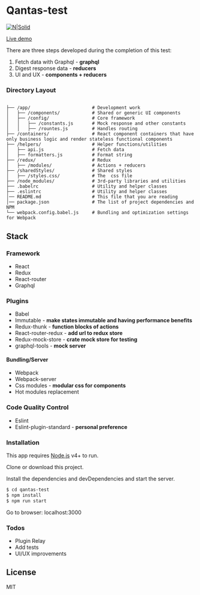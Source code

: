 # Qantas-test


[![N|Solid](https://cldup.com/dTxpPi9lDf.thumb.png)](https://nodesource.com/products/nsolid)

[Live demo](https://qantas-test.firebaseapp.com)

There are three steps developed during the completion of this test:

1. Fetch data with Graphql - **graphql**
2. Digest response data - **reducers**
3. UI and UX - **components + reducers**

### Directory Layout

```shell

├── /app/                       # Development work
│   ├── /components/            # Shared or generic UI components
│   ├── /config/                # Core framework
│   │   ├── /constants.js       # Mock response and other constants
│   │   ├── /rountes.js         # Handles routing 
├── /containers/                # React component containers that have only business logic and render stateless functional components
├── /helpers/                   # Helper functions/utilities
│   ├── api.js                  # Fetch data
│   ├── formatters.js           # Format string
├── /redux/                     # Redux
│   ├── /modules/               # Actions + reducers
├── /sharedStyles/              # Shared styles
│   ├── /styles.css/            # The  css file
├── /node_modules/              # 3rd-party libraries and utilities
├── .babelrc                    # Utility and helper classes
├── .eslintrc                   # Utility and helper classes
│── README.md                   # This file that you are reading
│── package.json                # The list of project dependencies and NPM 
└── webpack.config.babel.js     # Bundling and optimization settings for Webpack
```

## Stack

### Framework
- React
- Redux
- React-router
- Graphql

### Plugins
- Babel
- Immutable - **make states immutable and having performance benefits**
- Redux-thunk - **function blocks of actions**
- React-router-redux - **add url to redux store**
- Redux-mock-store - **crate mock store for testing**
- graphql-tools - **mock server**

#### Bundling/Server
- Webpack
- Webpack-server
- Css modules - **modular css for components**
- Hot modules replacement

### Code Quality Control
- Eslint
- Eslint-plugin-standard - **personal preference**

### Installation

This app requires [Node.js](https://nodejs.org/) v4+ to run.

Clone or download this project.

Install the dependencies and devDependencies and start the server.

```sh
$ cd qantas-test
$ npm install
$ npm run start
```

Go to browser: localhost:3000

### Todos

 - Plugin Relay
 - Add tests
 - UI/UX improvements

License
----

MIT